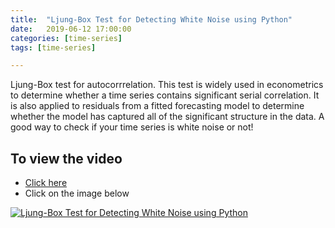 ```yaml
---
title:  "Ljung-Box Test for Detecting White Noise using Python"
date:   2019-06-12 17:00:00
categories: [time-series]
tags: [time-series]

---
```


Ljung-Box test for autocorrrelation. This test is widely used in econometrics to determine whether a time series contains significant serial correlation. It is also applied to residuals from a fitted forecasting model to determine whether the model has captured all of the significant structure in the data. A good way to check if your time series is white noise or not!


## To view the video
* [Click here](https://youtu.be/caXvSH_EltM)
* Click on the image below

[![Ljung-Box Test for Detecting White Noise using Python](http://img.youtube.com/vi/caXvSH_EltM/0.jpg)](http://www.youtube.com/watch?v=caXvSH_EltM)